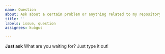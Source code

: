 ```yaml
---
name: Question
about: Ask about a certain problem or anything related to my repository
title: ''
labels: issue, question
assignees: kubgus

---
```


**Just ask**
What are you waiting for? Just type it out!

